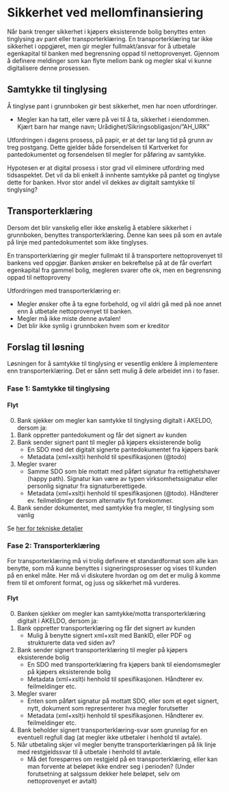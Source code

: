 # Sikkerhet ved mellomfinansiering

Når bank trenger sikkerhet i kjøpers eksisterende bolig benyttes enten tinglysing av pant eller transporterklæring.
En transporterklæring tar ikke sikkerhet i oppgjøret, men gir megler fullmakt/ansvar for å utbetale egenkapital til banken med begrensning oppad til nettoprovenyet.
Gjennom å definere meldinger som kan flyte mellom bank og megler skal vi kunne digitalisere denne prosessen.

## Samtykke til tinglysing
Å tinglyse pant i grunnboken gir best sikkerhet, men har noen utfordringer.
* Megler kan ha tatt, eller være på vei til å ta, sikkerhet i eiendommen. Kjært barn har mange navn; Urådighet/Sikringsobligasjon/”AH_URK”

Utfordringen i dagens prosess, på papir, er at det tar lang tid på grunn av treg postgang. Dette gjelder både forsendelsen til Kartverket for pantedokumentet og forsendelsen til megler for påføring av samtykke.

Hypotesen er at digital prosess i stor grad vil eliminere utfordring med tidsaspektet. Det vil da bli enkelt å innhente samtykke på pantet og tinglyse dette for banken.
Hvor stor andel vil dekkes av digitalt samtykke til tinglysing?

## Transporterklæring
Dersom det blir vanskelig eller ikke ønskelig å etablere sikkerhet i grunnboken, benyttes transporterklæring.
Denne kan sees på som en avtale på linje med pantedokumentet som ikke tinglyses.

En transporterklæring gir megler fullmakt til å transportere nettoprovenyet til bankens ved oppgjør.
Banken ønsker en bekreftelse på at de får overført egenkapital fra gammel bolig, megleren svarer ofte ok, men en begrensning oppad til nettoproveny

Utfordringen med transporterklæring er:
* Megler ønsker ofte å ta egne forbehold, og vil aldri gå med på noe annet enn å utbetale nettoprovenyet til banken.  
* Megler må ikke miste denne avtalen!
* Det blir ikke synlig i grunnboken hvem som er kreditor

## Forslag til løsning
Løsningen for å samtykke til tinglysing er vesentlig enklere å implementere enn transporterklæring. Det er sånn sett mulig å dele arbeidet inn i to faser. 

### Fase 1: Samtykke til tinglysing

#### Flyt 
0. Bank sjekker om megler kan samtykke til tinglysing digitalt i AKELDO, dersom ja:
1. Bank oppretter pantedokument og får det signert av kunden
2. Bank sender signert pant til megler på kjøpers eksisterende bolig
    * En SDO med det digitalt signerte pantedokumentet fra kjøpers bank
    * Metadata (xml+xslt)i henhold til spesifikasjonen (@todo)
3. Megler svarer
    * Samme SDO som ble mottatt med påført signatur fra rettighetshaver (happy path). Signatur kan være av typen virksomhetssignatur eller personlig signatur fra signaturberettigede. 
    * Metadata (xml+xslt)i henhold til spesifikasjonen (@todo). Håndterer ev. feilmeldinger dersom alternativ flyt forekommer.
4. Bank sender dokumentet, med samtykke fra megler, til tinglysing som vanlig

Se [her for tekniske detaljer](afpant-samtykke-til-tinglysing-1-0-0.md)

### Fase 2: Transporterklæring

For transporterklæring må vi trolig definere et standardformat som alle kan benytte, som må kunne benyttes i signeringsprosesser og vises til kunden på en enkel måte.
Her må vi diskutere hvordan og om det er mulig å komme frem til et omforent format, og juss og sikkerhet må vurderes. 

#### Flyt
0. Banken sjekker om megler kan samtykke/motta transporterklæring digitalt i AKELDO, dersom ja:
1. Bank oppretter transporterklæring og får det signert av kunden
    * Mulig å benytte signert xml+xslt med BankID, eller PDF og strukturerte data ved siden av?
2. Bank sender signert transporterklæring til megler på kjøpers eksisterende bolig
    * En SDO med transporterklæring fra kjøpers bank til eiendomsmegler på kjøpers eksisterende bolig
    * Metadata (xml+xslt)i henhold til spesifikasjonen. Håndterer ev. feilmeldinger etc. 
3. Megler svarer 
    * Enten som påført signatur på mottatt SDO, eller som et eget signert, nytt, dokument som representerer hva megler forutsetter
    * Metadata (xml+xslt)i henhold til spesifikasjonen. Håndterer ev. feilmeldinger etc.
4. Bank beholder signert transporterklæring-svar som grunnlag for en eventuell regfull dag (at megler ikke utbetaler i henhold til avtale).
5. Når utbetaling skjer vil megler benytte transporterklæringen på lik linje med restgjeldssvar til å utbetale i henhold til avtale.
    * Må det forespørres om restgjeld på en transporterklæring, eller kan man forvente at beløpet ikke endrer seg i perioden? (Under forutsetning at salgssum dekker hele beløpet, selv om nettoprovenyet er avtalt)





